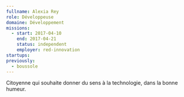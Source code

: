 ```yaml
---
fullname: Alexia Rey
role: Développeuse
domaine: Développement
missions:
  - start: 2017-04-10
    end: 2017-04-21
    status: independent
    employer: red-innovation
startups:
previously:
  - boussole
---
```


Citoyenne qui souhaite donner du sens à la technologie, dans la bonne humeur.
